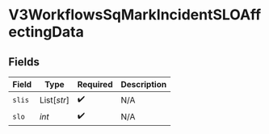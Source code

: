 # V3WorkflowsSqMarkIncidentSLOAffectingData


## Fields

| Field              | Type               | Required           | Description        |
| ------------------ | ------------------ | ------------------ | ------------------ |
| `slis`             | List[*str*]        | :heavy_check_mark: | N/A                |
| `slo`              | *int*              | :heavy_check_mark: | N/A                |
